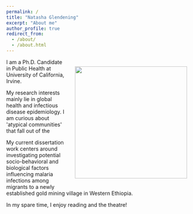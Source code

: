 ```yaml
---
permalink: /
title: "Natasha Glendening"
excerpt: "About me"
author_profile: true
redirect_from: 
  - /about/
  - /about.html
---
```

<img align="right" width="300" height="300" src="{{nglendening.github.io}}/images/NGlendening_Headshot_NYC.jpg" hspace="20" vspace="20">

I am a Ph.D. Candidate in Public Health at University of California, Irvine.

My research interests mainly lie in global health and infectious disease epidemiology. I am curious about 'atypical communities' that fall out of the 

My current dissertation work centers around investigating potential socio-behavioral and biological factors influencing malaria infections among migrants to a newly established gold mining village in Western Ethiopia.

In my spare time, I enjoy reading and the theatre! 

